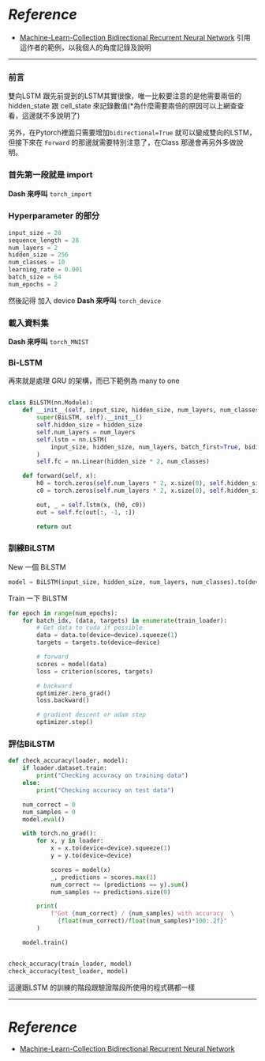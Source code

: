 # *Reference*

- [Machine-Learn-Collection Bidirectional Recurrent Neural Network](https://github.com/aladdinpersson/Machine-Learning-Collection/blob/master/ML/Pytorch/Basics/pytorch_bidirectional_lstm.py)
引用這作者的範例，以我個人的角度記錄及說明
-------------

### 前言
雙向LSTM 跟先前提到的LSTM其實很像，唯一比較要注意的是他需要兩倍的 hidden_state 跟 cell_state 來記錄數值(*為什麼需要兩倍的原因可以上網查查看，這邊就不多說明了)

另外，在Pytorch裡面只需要增加`bidirectional=True` 就可以變成雙向的LSTM，但接下來在 `Forward` 的那邊就需要特別注意了，在Class 那邊會再另外多做說明。


### 首先第一段就是 import 

**Dash 來呼叫** `torch_import`

###  Hyperparameter 的部分

```python
input_size = 28
sequence_length = 28
num_layers = 2
hidden_size = 256
num_classes = 10
learning_rate = 0.001
batch_size = 64
num_epochs = 2
```

然後記得 加入 device
**Dash 來呼叫** `torch_device`

### 載入資料集

**Dash 來呼叫** `torch_MNIST`

### Bi-LSTM

再來就是處理 GRU 的架構，而已下範例為 many to one

```python

class BiLSTM(nn.Module):
    def __init__(self, input_size, hidden_size, num_layers, num_classes):
        super(BiLSTM, self).__init__()
        self.hidden_size = hidden_size
        self.num_layers = num_layers
        self.lstm = nn.LSTM(
            input_size, hidden_size, num_layers, batch_first=True, bidirectional=True
        )
        self.fc = nn.Linear(hidden_size * 2, num_classes)

    def forward(self, x):
        h0 = torch.zeros(self.num_layers * 2, x.size(0), self.hidden_size).to(device)
        c0 = torch.zeros(self.num_layers * 2, x.size(0), self.hidden_size).to(device)

        out, _ = self.lstm(x, (h0, c0))
        out = self.fc(out[:, -1, :])

        return out

```

### 訓練BiLSTM

New 一個 BiLSTM
```python 
model = BiLSTM(input_size, hidden_size, num_layers, num_classes).to(device)
```

Train 一下 BiLSTM

```python
for epoch in range(num_epochs):
    for batch_idx, (data, targets) in enumerate(train_loader):
        # Get data to cuda if possible
        data = data.to(device=device).squeeze(1)
        targets = targets.to(device=device)

        # forward
        scores = model(data)
        loss = criterion(scores, targets)

        # backward
        optimizer.zero_grad()
        loss.backward()

        # gradient descent or adam step
        optimizer.step()
```

### 評估BiLSTM

```python
def check_accuracy(loader, model):
    if loader.dataset.train:
        print("Checking accuracy on training data")
    else:
        print("Checking accuracy on test data")

    num_correct = 0
    num_samples = 0
    model.eval()

    with torch.no_grad():
        for x, y in loader:
            x = x.to(device=device).squeeze(1)
            y = y.to(device=device)

            scores = model(x)
            _, predictions = scores.max(1)
            num_correct += (predictions == y).sum()
            num_samples += predictions.size(0)

        print(
            f"Got {num_correct} / {num_samples} with accuracy  \
              {float(num_correct)/float(num_samples)*100:.2f}"
        )

    model.train()


check_accuracy(train_loader, model)
check_accuracy(test_loader, model)
```

這邊跟LSTM 的訓練的階段跟驗證階段所使用的程式碼都一樣

----------
# *Reference*
- [Machine-Learn-Collection Bidirectional Recurrent Neural Network](https://github.com/aladdinpersson/Machine-Learning-Collection/blob/master/ML/Pytorch/Basics/pytorch_bidirectional_lstm.py)
